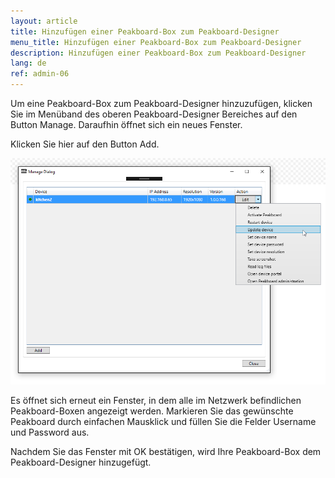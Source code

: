 ```yaml
---
layout: article
title: Hinzufügen einer Peakboard-Box zum Peakboard-Designer
menu_title: Hinzufügen einer Peakboard-Box zum Peakboard-Designer
description: Hinzufügen einer Peakboard-Box zum Peakboard-Designer
lang: de
ref: admin-06
---
```


Um eine Peakboard-Box zum Peakboard-Designer hinzuzufügen, klicken Sie im Menüband des oberen Peakboard-Designer Bereiches auf den Button Manage. Daraufhin öffnet sich ein neues Fenster.

Klicken Sie hier auf den Button Add.

![image_1](/assets/images/admin/update/aktualisieren1.png)

Es öffnet sich erneut ein Fenster, in dem alle im Netzwerk befindlichen Peakboard-Boxen angezeigt werden. Markieren Sie das gewünschte Peakboard durch einfachen Mausklick und füllen Sie die Felder Username und Password aus.

Nachdem Sie das Fenster mit OK bestätigen, wird Ihre Peakboard-Box dem Peakboard-Designer hinzugefügt.
